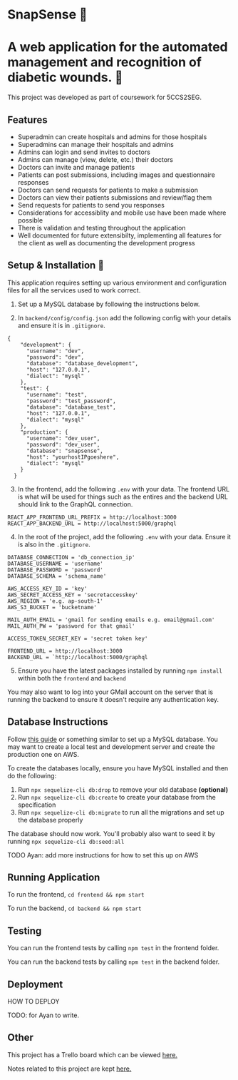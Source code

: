 # SnapSense 🤳

# A web application for the automated management and recognition of diabetic wounds. 🏥

This project was developed as part of coursework for 5CCS2SEG.

## Features

- Superadmin can create hospitals and admins for those hospitals
- Superadmins can manage their hospitals and admins
- Admins can login and send invites to doctors
- Admins can manage (view, delete, etc.) their doctors
- Doctors can invite and manage patients
- Patients can post submissions, including images and questionnaire responses
- Doctors can send requests for patients to make a submission
- Doctors can view their patients submissions and review/flag them
- Send requests for patients to send you responses
- Considerations for accessiblity and mobile use have been made where possible
- There is validation and testing throughout the application
- Well documented for future extensibilty, implementing all features for the client as well as documenting the development progress

## Setup & Installation 📄

This application requires setting up various environment and configuration files for all the services used to work correct.

1. Set up a MySQL database by following the instructions below.

2. In `backend/config/config.json` add the following config with your details and ensure it is in `.gitignore`.

```
{
    "development": {
      "username": "dev",
      "password": "dev",
      "database": "database_development",
      "host": "127.0.0.1",
      "dialect": "mysql"
    },
    "test": {
      "username": "test",
      "password": "test_password",
      "database": "database_test",
      "host": "127.0.0.1",
      "dialect": "mysql"
    },
    "production": {
      "username": "dev_user",
      "password": "dev_user",
      "database": "snapsense",
      "host": "yourhostIPgoeshere",
      "dialect": "mysql"
    }
  }
```

3. In the frontend, add the following `.env` with your data. The frontend URL is what will be used for things such as the entires and the backend URL should link to the GraphQL connection.

```
REACT_APP_FRONTEND_URL_PREFIX = http://localhost:3000
REACT_APP_BACKEND_URL = http://localhost:5000/graphql
```

4. In the root of the project, add the following `.env` with your data. Ensure it is also in the `.gitignore`.

```
DATABASE_CONNECTION = 'db_connection_ip'
DATABASE_USERNAME = 'username'
DATABASE_PASSWORD = 'password'
DATABASE_SCHEMA = 'schema_name'

AWS_ACCESS_KEY_ID = 'key'
AWS_SECRET_ACCESS_KEY = 'secretaccesskey'
AWS_REGION = 'e.g. ap-south-1'
AWS_S3_BUCKET = 'bucketname'

MAIL_AUTH_EMAIL = 'gmail for sending emails e.g. email@gmail.com'
MAIL_AUTH_PW = 'password for that gmail'

ACCESS_TOKEN_SECRET_KEY = 'secret token key'

FRONTEND_URL = http://localhost:3000
BACKEND_URL = `http://localhost:5000/graphql
```

5. Ensure you have the latest packages installed by running `npm install` within both the `frontend` and `backend`

You may also want to log into your GMail account on the server that is running the backend to ensure it doesn't require any authentication key.

## Database Instructions

Follow [this guide](https://www.digitalocean.com/community/tutorials/how-to-install-mysql-on-ubuntu-20-04) or something similar to set up a MySQL database. You may want to create a local test and development server and create the production one on AWS.

To create the databases locally, ensure you have MySQL installed and then do the following:

1. Run `npx sequelize-cli db:drop` to remove your old database **(optional)**
2. Run `npx sequelize-cli db:create` to create your database from the specification
3. Run `npx sequelize-cli db:migrate` to run all the migrations and set up the database properly

The database should now work. You'll probably also want to seed it by running `npx sequelize-cli db:seed:all`

TODO Ayan: add more instructions for how to set this up on AWS

## Running Application

To run the frontend, `cd frontend && npm start`

To run the backend, `cd backend && npm start`

## Testing

You can run the frontend tests by calling `npm test` in the frontend folder.

You can run the backend tests by calling `npm test` in the backend folder.

## Deployment

HOW TO DEPLOY

TODO: for Ayan to write.

## Other

This project has a Trello board which can be viewed [here.](https://trello.com/b/RinZfAWQ/seg-large-group-project)

Notes related to this project are kept [here.](https://emckclac-my.sharepoint.com/:f:/r/personal/k1925171_kcl_ac_uk/Documents/CS%20G401/Year%202/Term%202/Software%20Engineering%20Group%20Project/SEG%20Large%20Group%20Project?csf=1&web=1&e=Il0jLi)
